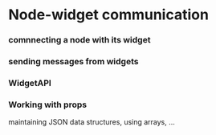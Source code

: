 # Node-widget communication

### comnnecting a node with its widget

### sending messages from widgets

### WidgetAPI

### Working with props

maintaining JSON data structures, using arrays, ...

